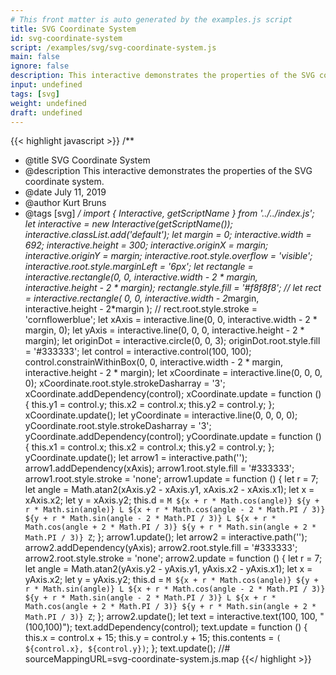 ```yaml
---
# This front matter is auto generated by the examples.js script
title: SVG Coordinate System
id: svg-coordinate-system
script: /examples/svg/svg-coordinate-system.js
main: false
ignore: false
description: This interactive demonstrates the properties of the SVG coordinate system.
input: undefined
tags: [svg]
weight: undefined
draft: undefined
---
```


{{< highlight javascript >}}
/**
* @title SVG Coordinate System
* @description This interactive demonstrates the properties of the SVG coordinate system.
* @date July 11, 2019
* @author Kurt Bruns
* @tags [svg]
*/
import { Interactive, getScriptName } from '../../index.js';
let interactive = new Interactive(getScriptName());
interactive.classList.add('default');
let margin = 0;
interactive.width = 692;
interactive.height = 300;
interactive.originX = margin;
interactive.originY = margin;
interactive.root.style.overflow = 'visible';
interactive.root.style.marginLeft = '6px';
let rectangle = interactive.rectangle(0, 0, interactive.width - 2 * margin, interactive.height - 2 * margin);
rectangle.style.fill = '#f8f8f8';
// let rect = interactive.rectangle( 0, 0, interactive.width - 2*margin, interactive.height - 2*margin );
// rect.root.style.stroke = 'cornflowerblue';
let xAxis = interactive.line(0, 0, interactive.width - 2 * margin, 0);
let yAxis = interactive.line(0, 0, 0, interactive.height - 2 * margin);
let originDot = interactive.circle(0, 0, 3);
originDot.root.style.fill = '#333333';
let control = interactive.control(100, 100);
control.constrainWithinBox(0, 0, interactive.width - 2 * margin, interactive.height - 2 * margin);
let xCoordinate = interactive.line(0, 0, 0, 0);
xCoordinate.root.style.strokeDasharray = '3';
xCoordinate.addDependency(control);
xCoordinate.update = function () {
    this.y1 = control.y;
    this.x2 = control.x;
    this.y2 = control.y;
};
xCoordinate.update();
let yCoordinate = interactive.line(0, 0, 0, 0);
yCoordinate.root.style.strokeDasharray = '3';
yCoordinate.addDependency(control);
yCoordinate.update = function () {
    this.x1 = control.x;
    this.x2 = control.x;
    this.y2 = control.y;
};
yCoordinate.update();
let arrow1 = interactive.path('');
arrow1.addDependency(xAxis);
arrow1.root.style.fill = '#333333';
arrow1.root.style.stroke = 'none';
arrow1.update = function () {
    let r = 7;
    let angle = Math.atan2(xAxis.y2 - xAxis.y1, xAxis.x2 - xAxis.x1);
    let x = xAxis.x2;
    let y = xAxis.y2;
    this.d = `M ${x + r * Math.cos(angle)} ${y + r * Math.sin(angle)}
  L ${x + r * Math.cos(angle - 2 * Math.PI / 3)} ${y + r * Math.sin(angle - 2 * Math.PI / 3)}
  L ${x + r * Math.cos(angle + 2 * Math.PI / 3)} ${y + r * Math.sin(angle + 2 * Math.PI / 3)}
            Z`;
};
arrow1.update();
let arrow2 = interactive.path('');
arrow2.addDependency(yAxis);
arrow2.root.style.fill = '#333333';
arrow2.root.style.stroke = 'none';
arrow2.update = function () {
    let r = 7;
    let angle = Math.atan2(yAxis.y2 - yAxis.y1, yAxis.x2 - yAxis.x1);
    let x = yAxis.x2;
    let y = yAxis.y2;
    this.d = `M ${x + r * Math.cos(angle)} ${y + r * Math.sin(angle)}
  L ${x + r * Math.cos(angle - 2 * Math.PI / 3)} ${y + r * Math.sin(angle - 2 * Math.PI / 3)}
  L ${x + r * Math.cos(angle + 2 * Math.PI / 3)} ${y + r * Math.sin(angle + 2 * Math.PI / 3)}
            Z`;
};
arrow2.update();
let text = interactive.text(100, 100, "(100,100)");
text.addDependency(control);
text.update = function () {
    this.x = control.x + 15;
    this.y = control.y + 15;
    this.contents = `( ${control.x}, ${control.y})`;
};
text.update();
//# sourceMappingURL=svg-coordinate-system.js.map
{{</ highlight >}}

